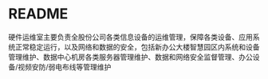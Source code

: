 # README

硬件运维室主要负责全股份公司各类信息设备的运维管理，保障各类设备、应用系统正常稳定运行，以及网络和数据的安全，包括新办公大楼智慧园区内系统和设备管理维护、数据中心机房各类服务器管理维护、数据和网络安全监督管理、办公设备/视频安防/弱电布线等管理维护

